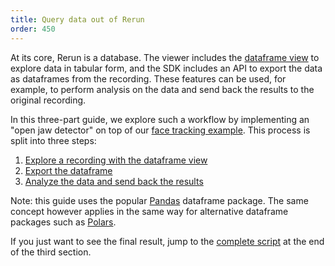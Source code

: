 ```yaml
---
title: Query data out of Rerun
order: 450
---
```


At its core, Rerun is a database. The viewer includes the [dataframe view](../reference/types/views/dataframe_view.md) to explore data in tabular form, and the SDK includes an API to export the data as dataframes from the recording. These features can be used, for example, to perform analysis on the data and send back the results to the original recording.

In this three-part guide, we explore such a workflow by implementing an "open jaw detector" on top of our [face tracking example](https://rerun.io/examples/video-image/face_tracking). This process is split into three steps:

1. [Explore a recording with the dataframe view](data-out/explore-as-dataframe.md)
2. [Export the dataframe](data-out/export-dataframe.md)
3. [Analyze the data and send back the results](data-out/analyze-and-send.md)

Note: this guide uses the popular [Pandas](https://pandas.pydata.org) dataframe package. The same concept however applies in the same way for alternative dataframe packages such as [Polars](https://pola.rs).

If you just want to see the final result, jump to the [complete script](data-out/analyze-and-send.md#complete-script) at the end of the third section.
